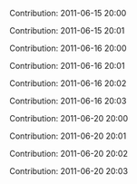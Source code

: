Contribution: 2011-06-15 20:00

Contribution: 2011-06-15 20:01

Contribution: 2011-06-16 20:00

Contribution: 2011-06-16 20:01

Contribution: 2011-06-16 20:02

Contribution: 2011-06-16 20:03

Contribution: 2011-06-20 20:00

Contribution: 2011-06-20 20:01

Contribution: 2011-06-20 20:02

Contribution: 2011-06-20 20:03

